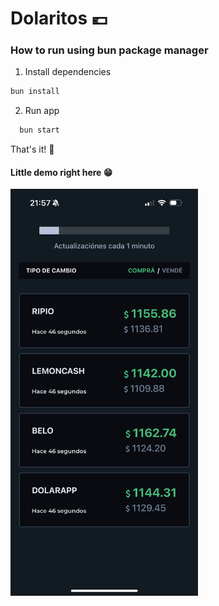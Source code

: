 # Dolaritos 💶
### How to run using bun package manager
1. Install dependencies
```sh
bun install
```
2. Run app
```sh
  bun start
```

That's it! 🥳
#### Little demo right here 😁

<img src="/public/images/Demo.png" alt="Demo" width="300">
